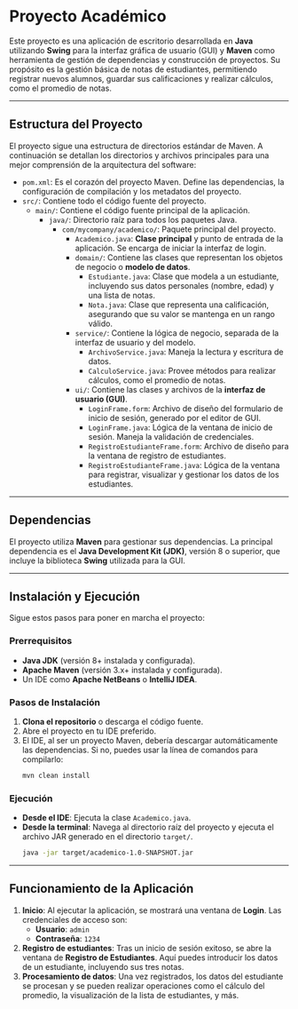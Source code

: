 # Proyecto Académico

Este proyecto es una aplicación de escritorio desarrollada en **Java** utilizando **Swing** para la interfaz gráfica de usuario (GUI) y **Maven** como herramienta de gestión de dependencias y construcción de proyectos. Su propósito es la gestión básica de notas de estudiantes, permitiendo registrar nuevos alumnos, guardar sus calificaciones y realizar cálculos, como el promedio de notas.

---

## Estructura del Proyecto

El proyecto sigue una estructura de directorios estándar de Maven. A continuación se detallan los directorios y archivos principales para una mejor comprensión de la arquitectura del software:

-   `pom.xml`: Es el corazón del proyecto Maven. Define las dependencias, la configuración de compilación y los metadatos del proyecto.
-   `src/`: Contiene todo el código fuente del proyecto.
    -   `main/`: Contiene el código fuente principal de la aplicación.
        -   `java/`: Directorio raíz para todos los paquetes Java.
            -   `com/mycompany/academico/`: Paquete principal del proyecto.
                -   `Academico.java`: **Clase principal** y punto de entrada de la aplicación. Se encarga de iniciar la interfaz de login.
                -   `domain/`: Contiene las clases que representan los objetos de negocio o **modelo de datos**.
                    -   `Estudiante.java`: Clase que modela a un estudiante, incluyendo sus datos personales (nombre, edad) y una lista de notas.
                    -   `Nota.java`: Clase que representa una calificación, asegurando que su valor se mantenga en un rango válido.
                -   `service/`: Contiene la lógica de negocio, separada de la interfaz de usuario y del modelo.
                    -   `ArchivoService.java`: Maneja la lectura y escritura de datos.
                    -   `CalculoService.java`: Provee métodos para realizar cálculos, como el promedio de notas.
                -   `ui/`: Contiene las clases y archivos de la **interfaz de usuario (GUI)**.
                    -   `LoginFrame.form`: Archivo de diseño del formulario de inicio de sesión, generado por el editor de GUI.
                    -   `LoginFrame.java`: Lógica de la ventana de inicio de sesión. Maneja la validación de credenciales.
                    -   `RegistroEstudianteFrame.form`: Archivo de diseño para la ventana de registro de estudiantes.
                    -   `RegistroEstudianteFrame.java`: Lógica de la ventana para registrar, visualizar y gestionar los datos de los estudiantes.

---

## Dependencias

El proyecto utiliza **Maven** para gestionar sus dependencias. La principal dependencia es el **Java Development Kit (JDK)**, versión 8 o superior, que incluye la biblioteca **Swing** utilizada para la GUI.

---

## Instalación y Ejecución

Sigue estos pasos para poner en marcha el proyecto:

### Prerrequisitos
-   **Java JDK** (versión 8+ instalada y configurada).
-   **Apache Maven** (versión 3.x+ instalada y configurada).
-   Un IDE como **Apache NetBeans** o **IntelliJ IDEA**.

### Pasos de Instalación
1.  **Clona el repositorio** o descarga el código fuente.
2.  Abre el proyecto en tu IDE preferido.
3.  El IDE, al ser un proyecto Maven, debería descargar automáticamente las dependencias. Si no, puedes usar la línea de comandos para compilarlo:
    ```bash
    mvn clean install
    ```

### Ejecución
-   **Desde el IDE**: Ejecuta la clase `Academico.java`.
-   **Desde la terminal**: Navega al directorio raíz del proyecto y ejecuta el archivo JAR generado en el directorio `target/`.
    ```bash
    java -jar target/academico-1.0-SNAPSHOT.jar
    ```

---

## Funcionamiento de la Aplicación

1.  **Inicio**: Al ejecutar la aplicación, se mostrará una ventana de **Login**. Las credenciales de acceso son:
    -   **Usuario**: `admin`
    -   **Contraseña**: `1234`
2.  **Registro de estudiantes**: Tras un inicio de sesión exitoso, se abre la ventana de **Registro de Estudiantes**. Aquí puedes introducir los datos de un estudiante, incluyendo sus tres notas.
3.  **Procesamiento de datos**: Una vez registrados, los datos del estudiante se procesan y se pueden realizar operaciones como el cálculo del promedio, la visualización de la lista de estudiantes, y más.